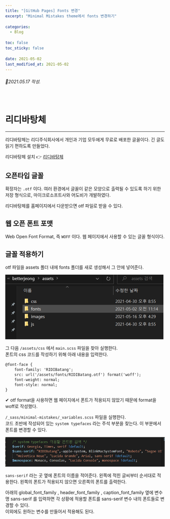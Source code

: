 ```yaml
---
title: "[GitHub Pages] Fonts 변경"
excerpt: "Minimal Mistakes theme에서 fonts 변경하기"

categories:
  - Blog

toc: false
toc_sticky: false

date: 2021-05-02
last_modified_at: 2021-05-02
---
```


###### 📝2021.05.17 작성.  

<br>  

# 리디바탕체  
-----  
리디바탕체는 리디주식회사에서 개인과 기업 모두에게 무료로 배포한 글꼴이다. 긴 글도 읽기 편하도록 만들었다.  

리디바탕체 설치 👉 [리디바탕체](https://www.ridicorp.com/ridibatang/)  

## 오픈타입 글꼴  
확장자는 `.otf` 이다. 여러 환경에서 글꼴이 같은 모양으로 출력될 수 있도록 하기 위한 저장 형식으로, 마이크로소프트사와 어도비가 개발하였다.  

리디바탕체를 홈페이지에서 다운받으면 otf 파일로 받을 수 있다.  

## 웹 오픈 폰트 포맷  
Web Open Font Format, 즉 `WOFF` 이다. 웹 페이지에서 사용할 수 있는 글꼴 형식이다.  

## 글꼴 적용하기  
otf 파일을 assets 폴더 내에 fonts 폴더를 새로 생성해서 그 안에 넣어준다.  

<img src="/assets/images/21050201/fonts.png" width="500">  

그 다음 `/assets/css` 에서 `main.scss` 파일을 찾아 실행한다.  
폰트의 css 코드를 작성하기 위해 아래 내용을 입력한다.

    @font-face {
        font-family: 'RIDIBatang';
        src: url('/assets/fonts/RIDIBatang.otf') format('woff');
        font-weight: normal;
        font-style: normal;
    }

✔ otf format을 사용하면 웹 페이지에서 폰트가 적용되지 않았기 때문에 format을 woff로 작성했다.

`/_sass/minimal-mistakes/_variables.scss` 파일을 실행한다.  
코드 초반에 작성되어 있는 `system typefaces` 라는 주석 부분을 찾는다. 이 부분에서 폰트를 변경할 수 있다.  

<img src="/assets/images/21050201/typefaces.png" width="600">  

`sans-serif` 라는 곳 옆에 폰트의 이름을 적어준다. 왼쪽에 적힌 글씨부터 순서대로 적용한다. 왼쪽의 폰트가 적용되지 않으면 오른쪽의 폰트를 출력한다.  

<imf src="/assets/images/21050201/seriftypefaces.png" width="400">  

아래의 global_font_family , header_font_family , caption_font_family 옆에 변수명 sans-serif 를 입력하면 각 상황에 적용할 폰트를 sans-serif 변수 내의 폰트들로 변경할 수 있다.  
이외에도 원하는 변수를 만들어서 적용해도 된다.  